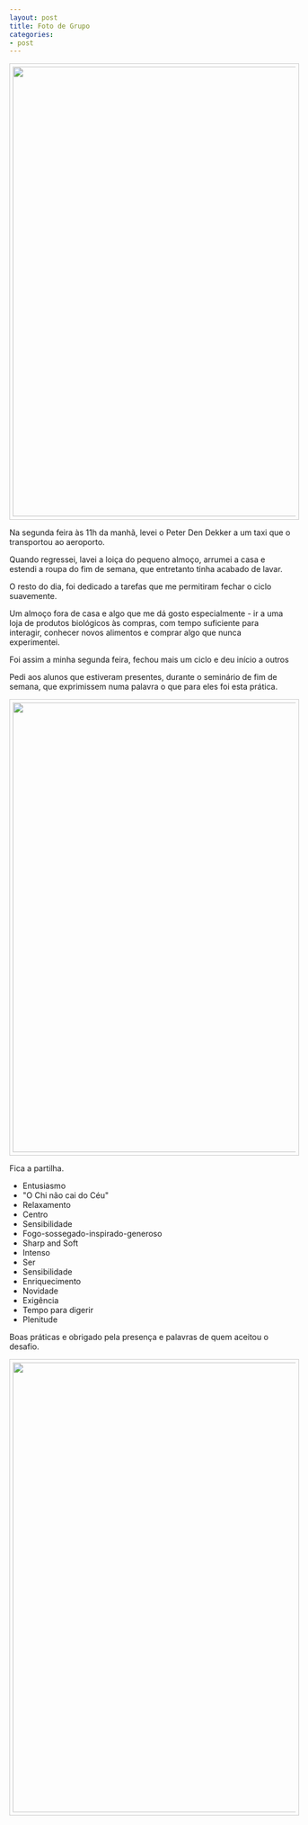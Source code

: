 ```yaml
---
layout: post
title: Foto de Grupo 
categories:
- post
---
```


<p align="center"><img src="http://lourencoazevedo.com/pimagens/2015-04-30-1.jpg" style="border: 1px solid #ccc; padding: 5px; width: 800px"></p>

Na segunda feira às 11h da manhã, levei o Peter Den Dekker a um taxi que o transportou ao aeroporto. 

Quando regressei, lavei a loiça do pequeno almoço, arrumei a casa e estendi a roupa do fim de semana, que entretanto tinha acabado de lavar. 

O resto do dia, foi dedicado a tarefas que me permitiram fechar o ciclo suavemente.  

Um almoço fora de casa e algo que me dá gosto especialmente - ir a uma loja de produtos biológicos às compras, com tempo suficiente para interagir, conhecer novos alimentos e comprar algo que nunca experimentei. 

Foi assim a minha segunda feira, fechou mais um ciclo e deu início a outros

Pedi aos alunos que estiveram presentes, durante o seminário de fim de semana, que exprimissem numa palavra o que para eles foi esta prática. 

<p align="center"><img src="http://lourencoazevedo.com/pimagens/2015-04-30-2.jpg" style="border: 1px solid #ccc; padding: 5px; width: 800px"></p>

Fica a partilha. 

+ Entusiasmo
+ "O Chi não cai do Céu"
+ Relaxamento
+ Centro
+ Sensibilidade
+ Fogo-sossegado-inspirado-generoso
+ Sharp and Soft 
+ Intenso
+ Ser
+ Sensibilidade
+ Enriquecimento
+ Novidade
+ Exigência
+ Tempo para digerir
+ Plenitude

Boas práticas e obrigado pela presença e palavras de quem aceitou o desafio. 

<p align="center"><img src="http://lourencoazevedo.com/pimagens/2015-04-30-3.jpg" style="border: 1px solid #ccc; padding: 5px; width: 800px"></p>